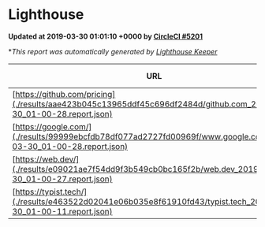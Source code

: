 
# Lighthouse

**Updated at 2019-03-30 01:01:10 +0000 by [CircleCI #5201](https://circleci.com/gh/ItinerisLtd/lighthouse-keeper-example/5201)**

**This report was automatically generated by [Lighthouse Keeper](https://github.com/itinerisltd/lighthouse-keeper)*

| URL | Performance | Accessibility | Best Practices | SEO | PWA | Updated At |
| --- | --- | --- | --- | --- | --- | --- |
| [https://github.com/pricing](./results/aae423b045c13965ddf45c696df2484d/github.com_2019-03-30_01-00-28.report.json) | 0.87 | 0.89 | 0.93 | 0.9 | 0.58 | 2019-03-30T01:00:28.520Z |
| [https://google.com/](./results/99999ebcfdb78df077ad2727fd00969f/www.google.com_2019-03-30_01-00-28.report.json) | 0.96 | 0.71 | 0.93 | 0.82 | 0.58 | 2019-03-30T01:00:28.411Z |
| [https://web.dev/](./results/e09021ae7f54dd9f3b549cb0bc165f2b/web.dev_2019-03-30_01-00-27.report.json) | 0.97 | 0.93 | 1 | 0.96 | 1 | 2019-03-30T01:00:27.431Z |
| [https://typist.tech/](./results/e463522d02041e06b035e8f61910fd43/typist.tech_2019-03-30_01-00-11.report.json) | 1 |  |  |  |  | 2019-03-30T01:00:11.258Z |
